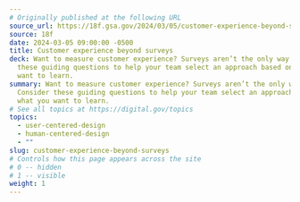 ```yaml
---
# Originally published at the following URL
source_url: https://18f.gsa.gov/2024/03/05/customer-experience-beyond-surveys/
source: 18f
date: 2024-03-05 09:00:00 -0500
title: Customer experience beyond surveys
deck: Want to measure customer experience? Surveys aren’t the only way! Consider
  these guiding questions to help your team select an approach based on what you
  want to learn.
summary: Want to measure customer experience? Surveys aren’t the only way!
  Consider these guiding questions to help your team select an approach based on
  what you want to learn.
# See all topics at https://digital.gov/topics
topics:
  - user-centered-design
  - human-centered-design
  - ""
slug: customer-experience-beyond-surveys
# Controls how this page appears across the site
# 0 -- hidden
# 1 -- visible
weight: 1
---
```

